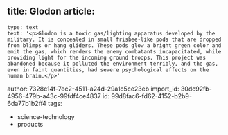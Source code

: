 title: Glodon
article:
  -
    type: text
    text: '<p>Glodon is a toxic gas/lighting apparatus developed by the military. It is concealed in small frisbee-like pods that are dropped from blimps or hang gliders. These pods glow a bright green color and emit the gas, which renders the enemy combatants incapacitated, while providing light for the incoming ground troops. This project was abandoned because it polluted the environment terribly, and the gas, even in faint quantities, had severe psychological effects on the human brain.</p>'
author: 7328c14f-7ec2-4511-a24d-29a1c5ce23eb
import_id: 30dc92fb-4956-479b-a43c-99fdf4ce4837
id: 99d8fac6-fd62-4152-b2b9-6da77b1b2ff4
tags:
  - science-technology
  - products
